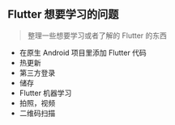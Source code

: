 ## Flutter 想要学习的问题
> 整理一些想要学习或者了解的 Flutter 的东西

- 在原生 Android 项目里添加 Flutter 代码
- 热更新
- 第三方登录
- 储存
- Flutter 机器学习
- 拍照，视频
- 二维码扫描